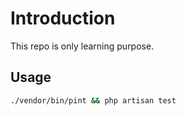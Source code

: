 # Introduction

This repo is only learning purpose.

## Usage

```bash
./vendor/bin/pint && php artisan test
```
